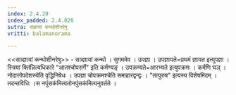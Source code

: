 ```yaml
---
index: 2.4.20
index_padded: 2.4.020
sutra: संज्ञायां कन्थोशीनरेषु
vritti: balamanorama

---
```

<<सञ्ज्ञायां कन्थोशीनरेषु>> - सञ्ज्ञायां कन्थो । सुगममेव । उपज्ञा । उपज्ञायते=प्रथमं ज्ञायत इत्युपज्ञा ।स्त्रियां क्ति॑न्नित्यधिकारे "आतश्चोपसर्गे" इति कर्मण्यङ् । उपक्रम्यते=आरभ्यते इत्युपक्रमः । कर्मणि घञ् ।नोदात्तोपदेशस्ये॑ति वृद्धिनिषेधः । उपज्ञा चोपक्रमश्चेति समाहारद्वन्द्वः । "तत्पुरुष" इत्यस्य विशेषमिदम् । तदन्तविधिः ।स नपुंसक॑मित्यतोनपुंसक॑मित्यनुवर्तते । 
